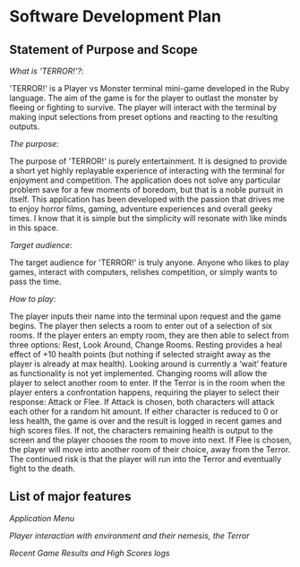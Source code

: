 # Software Development Plan

## Statement of Purpose and Scope

*What is 'TERROR!'?*:

'TERROR!' is a Player vs Monster terminal mini-game developed in the Ruby language. The aim of the game is for the player to outlast the monster by fleeing or fighting to survive. The player will interact with the terminal by making input selections from preset options and reacting to the resulting outputs. 

*The purpose*:

The purpose of 'TERROR!' is purely entertainment. It is designed to provide a short yet highly replayable experience of interacting with the terminal for enjoyment and competition. The application does not solve any particular problem save for a few moments of boredom, but that is a noble pursuit in itself. This application has been developed with the passion that drives me to enjoy horror films, gaming, adventure experiences and overall geeky times. I know that it is simple but the simplicity will resonate with like minds in this space. 

*Target audience*:

The target audience for 'TERROR!' is truly anyone. Anyone who likes to play games, interact with computers, relishes competition, or simply wants to pass the time. 

*How to play*:

The player inputs their name into the terminal upon request and the game begins. The player then selects a room to enter out of a selection of six rooms. If the player enters an empty room, they are then able to select from three options: Rest, Look Around, Change Rooms. Resting provides a heal effect of +10 health points (but nothing if selected straight away as the player is already at max health). Looking around is currently a ‘wait’ feature as functionality is not yet implemented. Changing rooms will allow the player to select another room to enter. If the Terror is in the room when the player enters a confrontation happens, requiring the player to select their response: Attack or Flee. If Attack is chosen, both characters will attack each other for a random hit amount. If either character is reduced to 0 or less health, the game is over and the result is logged in recent games and high scores files. If not, the characters remaining health is output to the screen  and the player chooses the room to move into next. If Flee is chosen, the player will move into another room of their choice, away from the Terror. The continued risk is that the player will run into the Terror and eventually fight to the death.

## List of major features

*Application Menu*



*Player interaction with environment and their nemesis, the Terror*

*Recent Game Results and High Scores logs*

